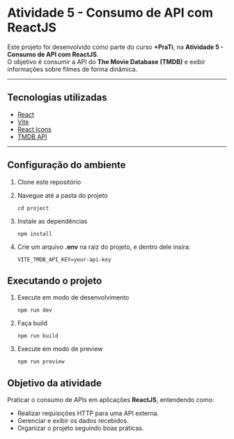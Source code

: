 # Atividade 5 - Consumo de API com ReactJS

Este projeto foi desenvolvido como parte do curso **+PraTi**, na **Atividade 5 - Consumo de API com ReactJS**.  
O objetivo é consumir a API do **The Movie Database (TMDB)** e exibir informações sobre filmes de forma dinâmica.

---

## Tecnologias utilizadas

- [React](https://react.dev/)
- [Vite](https://vitejs.dev/)
- [React Icons](https://react-icons.github.io/react-icons/)
- [TMDB API](https://www.themoviedb.org/documentation/api)

---

## Configuração do ambiente

1. Clone este repositório

2. Navegue até a pasta do projeto
    ```
    cd project
    ```
3. Instale as dependências
    ```
    npm install
    ```

4. Crie um arquivo **.env** na raiz do projeto, e dentro dele insira:
    ```
    VITE_TMDB_API_KEY=your-api-key
    ```


## Executando o projeto

1. Execute em modo de desenvolvimento
    ```
    npm run dev
    ```
2. Faça build
    ```
    npm run build
    ```
3. Execute em modo de preview
    ```
    npm run preview
    ```

## Objetivo da atividade

Praticar o consumo de APIs em aplicações **ReactJS**, entendendo como:
- Realizar requisições HTTP para uma API externa.
- Gerenciar e exibir os dados recebidos.
- Organizar o projeto seguindo boas práticas.
